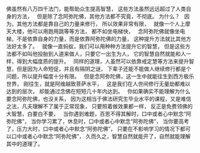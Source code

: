 佛虽然有八万四千法门，能帮助众生提高智慧，
这些方法虽然远远超过了人类自身的方法，
&nbsp;
但是除了念阿弥陀佛，其他方法都不究竟，不彻底。
为什么？
&nbsp;
因为，其他方法都是靠自己的力量来修行，
所以效果非常有限，
&nbsp;
就像一个人上摩天大楼，他可以用跑用跳等等方法，
都不如坐电梯快，
&nbsp;
念阿弥陀佛就像坐电梯，不是依靠自身的力量，而是依靠阿弥陀佛的力量，
这种提升方法就比其他方法好太多了。
&nbsp;
就像一直蚂蚁，我们可以用种种方法提升它的智慧，
但是这些方法都不如叫他投胎到人道来做人，只要它一出生为人，
它的智慧自然就能和人一样，得到大幅度质的提升。
&nbsp;
同样的道理，人虽然可以依靠戒定慧等方法来提升智慧，但是因为人命短促，并且有隔阴之谜，
下辈子还能不能做人继续修行都是个问题，所以提升幅度十分有限。
&nbsp;
但是念阿弥陀佛，这一生中就能往生到西方极乐世界，
刚往生，就是阿维越致菩萨水平，
&nbsp;
这是我们在人世间修行无量劫都难以达到的层次，
却能通过念佛在短短几十年内达到。
&nbsp;
你如果确实不能理解为什么要念阿弥陀佛，也没关系，
因为这相当于佛法研究生毕业水平的课程，又是难信之法，凡夫理解不了属于正常现象，
只要照着做效果都一样，
反正是免费领佛的大智慧，白要白不要，
&nbsp;
当你遇到难题，百思不得其解时，口中或者心中默念“阿弥陀佛”，
当你学习累了，休息时，口中或者心中默念“阿弥陀佛”，
当你要高考了，压力大时，口中或者心中默念“阿弥陀佛”，
只要在不影响学习的情况下都可以口中或者心中默念“阿弥陀佛”，
久而久之，智慧自然就能开了，自然就能理解其中的道理了。
&nbsp;



